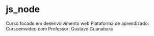 # js_node
Curso focado em desenvolvimento web
Plataforma de aprendizado: Cursoemvideo.com 
Professor: Gustavo Guanabara

 
